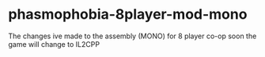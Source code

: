 # phasmophobia-8player-mod-mono
The changes ive made to the assembly (MONO) for 8 player co-op soon the game will change to IL2CPP
